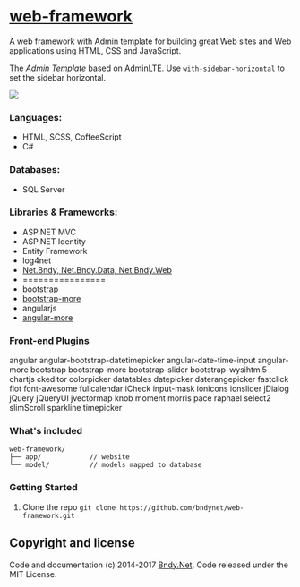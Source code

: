 # [web-framework](https://github.com/bndynet/angular-more)

A web framework with Admin template for building great Web sites and Web applications using HTML, CSS and JavaScript. 

The *Admin Template* based on AdminLTE. Use `with-sidebar-horizontal` to set the sidebar horizontal.

![](https://raw.githubusercontent.com/BndyNet/web-framework/master/screenshots/home-sidebar-horizontal.png)

### Languages:
 - HTML, SCSS, CoffeeScript
 - C#

### Databases:
 - SQL Server

### Libraries & Frameworks:
 - ASP.NET MVC
 - ASP.NET Identity
 - Entity Framework
 - log4net
 - [Net.Bndy, Net.Bndy.Data, Net.Bndy.Web](https://github.com/BndyNet/lib)
 - ================
 - bootstrap
 - [bootstrap-more](https://github.com/bndynet/bootstrap-more)
 - angularjs
 - [angular-more](https://github.com/bndynet/angular-more)

### Front-end Plugins

angular angular-bootstrap-datetimepicker angular-date-time-input angular-more bootstrap bootstrap-more bootstrap-slider bootstrap-wysihtml5 chartjs ckeditor colorpicker datatables datepicker daterangepicker fastclick flot font-awesome fullcalendar iCheck input-mask ionicons ionslider jDialog jQuery jQueryUI jvectormap knob moment morris pace raphael select2 slimScroll sparkline timepicker

### What's included


```
web-framework/
├── app/            // website
└── model/          // models mapped to database
```


### Getting Started

1. Clone the repo
    `git clone https://github.com/bndynet/web-framework.git`


## Copyright and license



Code and documentation (c) 2014-2017 [Bndy.Net](http://www.bndy.net). Code released under the MIT License. 
